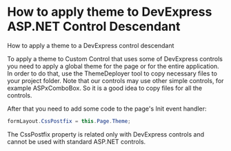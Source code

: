 # How to apply theme to DevExpress ASP.NET Control Descendant


<p>How to apply a theme to a DevExpress control descendant</p><p>To apply a theme to Custom Control that uses some of DevExpress controls you need to apply a global theme for the page or for the entire application. In order to do that, use the ThemeDeployer tool to copy necessary files to your project folder. Note that our controls may use other simple controls, for example ASPxComboBox. So it is a good idea to copy files for all the controls.</p><p>After that you need to add some code to the page's Init event handler:</p>

```cs
formLayout.CssPostfix = this.Page.Theme;

```

<p>The CssPostfix property is related only with DevExpress controls and cannot be used with standard ASP.NET controls.</p>

<br/>


